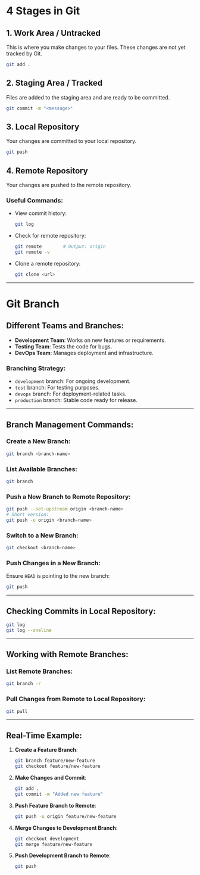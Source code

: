 # 4 Stages in Git

## 1. Work Area / Untracked  
This is where you make changes to your files. These changes are not yet tracked by Git.  
```bash
git add .
```

## 2. Staging Area / Tracked  
Files are added to the staging area and are ready to be committed.  
```bash
git commit -m "<message>"
```

## 3. Local Repository  
Your changes are committed to your local repository.  
```bash
git push
```

## 4. Remote Repository  
Your changes are pushed to the remote repository.  

### Useful Commands:
- View commit history:  
    ```bash
    git log
    ```
- Check for remote repository:  
    ```bash
    git remote        # Output: origin
    git remote -v
    ```
- Clone a remote repository:  
    ```bash
    git clone <url>
    ```

---

# Git Branch

## Different Teams and Branches:
- **Development Team**: Works on new features or requirements.  
- **Testing Team**: Tests the code for bugs.  
- **DevOps Team**: Manages deployment and infrastructure.  

### Branching Strategy:
- `development` branch: For ongoing development.  
- `test` branch: For testing purposes.  
- `devops` branch: For deployment-related tasks.  
- `production` branch: Stable code ready for release.  

---

## Branch Management Commands:

### Create a New Branch:
```bash
git branch <branch-name>
```

### List Available Branches:
```bash
git branch
```

### Push a New Branch to Remote Repository:
```bash
git push --set-upstream origin <branch-name>
# Short version:
git push -u origin <branch-name>
```

### Switch to a New Branch:
```bash
git checkout <branch-name>
```

### Push Changes in a New Branch:
Ensure `HEAD` is pointing to the new branch:  
```bash
git push
```

---

## Checking Commits in Local Repository:
```bash
git log
git log --oneline
```

---

## Working with Remote Branches:

### List Remote Branches:
```bash
git branch -r
```

### Pull Changes from Remote to Local Repository:
```bash
git pull
```

---

## Real-Time Example:

1. **Create a Feature Branch**:  
     ```bash
     git branch feature/new-feature
     git checkout feature/new-feature
     ```

2. **Make Changes and Commit**:  
     ```bash
     git add .
     git commit -m "Added new feature"
     ```

3. **Push Feature Branch to Remote**:  
     ```bash
     git push -u origin feature/new-feature
     ```

4. **Merge Changes to Development Branch**:  
     ```bash
     git checkout development
     git merge feature/new-feature
     ```

5. **Push Development Branch to Remote**:  
     ```bash
     git push
     ```

